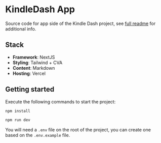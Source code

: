 # KindleDash App

Source code for app side of the Kindle Dash project, see [full readme](../README.md) for additional info.

## Stack

- **Framework**: NextJS
- **Styling**: Tailwind + CVA
- **Content**: Markdown
- **Hosting**: Vercel

## Getting started

Execute the following commands to start the project:

```bash
npm install

npm run dev
```

You will need a `.env` file on the root of the project, you can create one based on the `.env.example` file.
